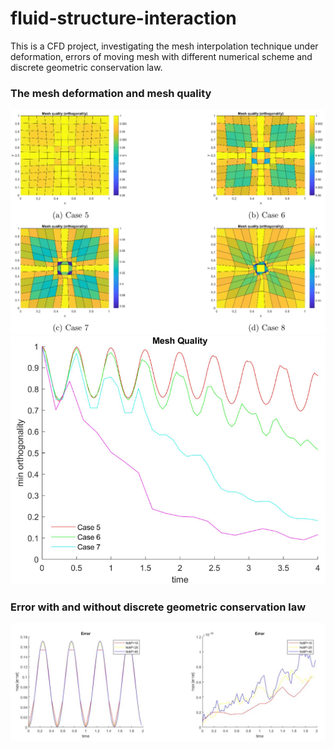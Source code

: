# fluid-structure-interaction
This is a CFD project, investigating the mesh interpolation technique under deformation, errors of moving mesh with different numerical scheme and discrete geometric conservation law.

### The mesh deformation and mesh quality
![Image text](https://raw.githubusercontent.com/YuchenZhu/fluid-structure-interaction/master/img/mesh-defor.png)
![Image text](https://github.com/YuchenZhu/fluid-structure-interaction/blob/master/img/mesh-qui.png)
### Error with and without discrete geometric conservation law
![Image text](https://github.com/YuchenZhu/fluid-structure-interaction/blob/master/img/DGCL-error.png)
